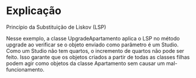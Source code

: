 # Explicação

Princípio da Substituição de Liskov (LSP)

Nesse exemplo, a classe UpgradeApartamento aplica o LSP no método upgrade ao verificar se
o objeto enviado como parâmetro é um Studio. Como um Studio não tem quartos, o incremento
de quartos não pode ser feito. Isso garante que os objetos criados a partir de todas as 
classes filhas podem agir como objetos da classe Apartamento sem causar um mal-funcionamento. 
